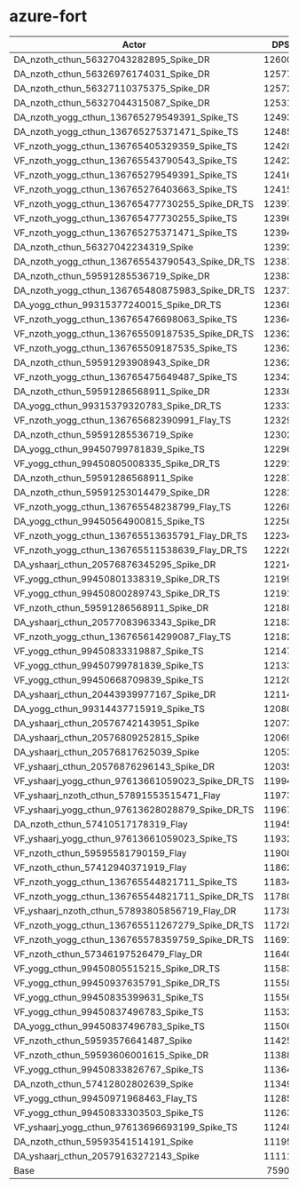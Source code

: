 # azure-fort
| Actor | DPS | Increase |
|---|:---:|:---:|
|DA_nzoth_cthun_56327043282895_Spike_DR|126009|66.00%|
|DA_nzoth_cthun_56326976174031_Spike_DR|125771|65.69%|
|DA_nzoth_cthun_56327110375375_Spike_DR|125729|65.63%|
|DA_nzoth_cthun_56327044315087_Spike_DR|125312|65.08%|
|DA_nzoth_yogg_cthun_136765279549391_Spike_TS|124935|64.59%|
|DA_nzoth_yogg_cthun_136765275371471_Spike_TS|124858|64.49%|
|VF_nzoth_yogg_cthun_136765405329359_Spike_TS|124280|63.72%|
|VF_nzoth_yogg_cthun_136765543790543_Spike_TS|124222|63.65%|
|VF_nzoth_yogg_cthun_136765279549391_Spike_TS|124166|63.57%|
|VF_nzoth_yogg_cthun_136765276403663_Spike_TS|124153|63.56%|
|VF_nzoth_yogg_cthun_136765477730255_Spike_DR_TS|123974|63.32%|
|VF_nzoth_yogg_cthun_136765477730255_Spike_TS|123962|63.31%|
|VF_nzoth_yogg_cthun_136765275371471_Spike_TS|123945|63.28%|
|DA_nzoth_cthun_56327042234319_Spike|123925|63.26%|
|DA_nzoth_yogg_cthun_136765543790543_Spike_DR_TS|123878|63.19%|
|DA_nzoth_cthun_59591285536719_Spike_DR|123833|63.14%|
|DA_nzoth_yogg_cthun_136765480875983_Spike_DR_TS|123710|62.97%|
|DA_yogg_cthun_99315377240015_Spike_DR_TS|123687|62.94%|
|VF_nzoth_yogg_cthun_136765476698063_Spike_TS|123640|62.88%|
|VF_nzoth_yogg_cthun_136765509187535_Spike_DR_TS|123623|62.86%|
|VF_nzoth_yogg_cthun_136765509187535_Spike_TS|123623|62.86%|
|DA_nzoth_cthun_59591293908943_Spike_DR|123621|62.86%|
|VF_nzoth_yogg_cthun_136765475649487_Spike_TS|123423|62.60%|
|DA_nzoth_cthun_59591286568911_Spike_DR|123362|62.52%|
|DA_yogg_cthun_99315379320783_Spike_DR_TS|123333|62.48%|
|VF_nzoth_yogg_cthun_136765682390991_Flay_TS|123290|62.42%|
|DA_nzoth_cthun_59591285536719_Spike|123027|62.07%|
|DA_yogg_cthun_99450799781839_Spike_TS|122964|61.99%|
|VF_yogg_cthun_99450805008335_Spike_DR_TS|122918|61.93%|
|DA_nzoth_cthun_59591286568911_Spike|122876|61.87%|
|DA_nzoth_cthun_59591253014479_Spike_DR|122819|61.80%|
|VF_nzoth_yogg_cthun_136765548238799_Flay_TS|122688|61.63%|
|DA_yogg_cthun_99450564900815_Spike_TS|122564|61.46%|
|VF_nzoth_yogg_cthun_136765513635791_Flay_DR_TS|122349|61.18%|
|VF_nzoth_yogg_cthun_136765511538639_Flay_DR_TS|122262|61.07%|
|DA_yshaarj_cthun_20576876345295_Spike_DR|122142|60.91%|
|VF_yogg_cthun_99450801338319_Spike_DR_TS|121994|60.71%|
|VF_yogg_cthun_99450800289743_Spike_DR_TS|121912|60.60%|
|VF_nzoth_cthun_59591286568911_Spike_DR|121886|60.57%|
|DA_yshaarj_cthun_20577083963343_Spike_DR|121835|60.50%|
|VF_nzoth_yogg_cthun_136765614299087_Flay_TS|121829|60.50%|
|VF_yogg_cthun_99450833319887_Spike_TS|121478|60.03%|
|VF_yogg_cthun_99450799781839_Spike_TS|121332|59.84%|
|VF_yogg_cthun_99450668709839_Spike_TS|121206|59.67%|
|DA_yshaarj_cthun_20443939977167_Spike_DR|121146|59.60%|
|DA_yogg_cthun_99314437715919_Spike_TS|120802|59.14%|
|DA_yshaarj_cthun_20576742143951_Spike|120733|59.05%|
|DA_yshaarj_cthun_20576809252815_Spike|120697|59.00%|
|DA_yshaarj_cthun_20576817625039_Spike|120535|58.79%|
|VF_yshaarj_cthun_20576876296143_Spike_DR|120357|58.56%|
|VF_yshaarj_yogg_cthun_97613661059023_Spike_DR_TS|119946|58.01%|
|VF_yshaarj_nzoth_cthun_57891553515471_Flay|119735|57.74%|
|VF_yshaarj_yogg_cthun_97613628028879_Spike_DR_TS|119676|57.66%|
|DA_nzoth_cthun_57410517178319_Flay|119455|57.37%|
|VF_yshaarj_yogg_cthun_97613661059023_Spike_TS|119328|57.20%|
|VF_nzoth_cthun_59595581790159_Flay|119085|56.88%|
|VF_nzoth_cthun_57412940371919_Flay|118622|56.27%|
|VF_nzoth_yogg_cthun_136765544821711_Spike_TS|118348|55.91%|
|VF_nzoth_yogg_cthun_136765544821711_Spike_DR_TS|117808|55.20%|
|VF_yshaarj_nzoth_cthun_57893805856719_Flay_DR|117386|54.64%|
|VF_nzoth_yogg_cthun_136765511267279_Spike_DR_TS|117284|54.51%|
|VF_nzoth_yogg_cthun_136765578359759_Spike_DR_TS|116918|54.03%|
|VF_nzoth_cthun_57346197526479_Flay_DR|116404|53.35%|
|VF_yogg_cthun_99450805515215_Spike_DR_TS|115838|52.60%|
|VF_yogg_cthun_99450937635791_Spike_DR_TS|115583|52.27%|
|VF_yogg_cthun_99450835399631_Spike_TS|115567|52.25%|
|VF_yogg_cthun_99450837496783_Spike_TS|115323|51.92%|
|DA_yogg_cthun_99450837496783_Spike_TS|115061|51.58%|
|VF_nzoth_cthun_59593576641487_Spike|114259|50.52%|
|VF_nzoth_cthun_59593606001615_Spike_DR|113880|50.02%|
|VF_yogg_cthun_99450833826767_Spike_TS|113642|49.71%|
|DA_nzoth_cthun_57412802802639_Spike|113499|49.52%|
|VF_yogg_cthun_99450971968463_Flay_TS|112856|48.67%|
|VF_yogg_cthun_99450833303503_Spike_TS|112631|48.38%|
|VF_yshaarj_yogg_cthun_97613696693199_Spike_TS|112484|48.18%|
|DA_nzoth_cthun_59593541514191_Spike|111958|47.49%|
|DA_yshaarj_cthun_20579163272143_Spike|111115|46.38%|
|Base|75908|0.00%|
